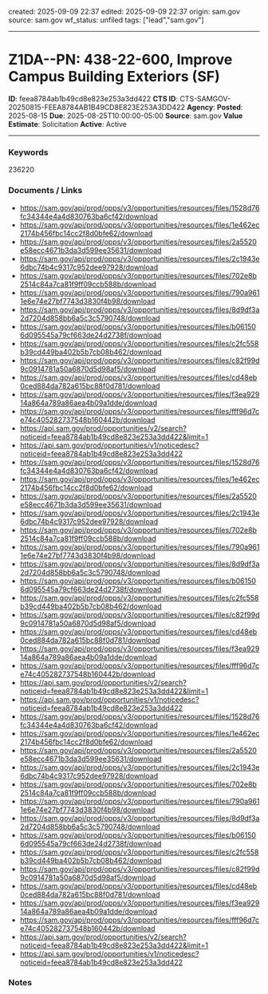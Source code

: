 created: 2025-09-09 22:37
edited: 2025-09-09 22:37
origin: sam.gov
source: sam.gov
wf_status: unfiled
tags: ["lead","sam.gov"]

---

# Z1DA--PN: 438-22-600, Improve Campus Building Exteriors (SF)

**ID**: feea8784ab1b49cd8e823e253a3dd422
**CTS ID**: CTS-SAMGOV-20250815-FEEA8784AB1B49CD8E823E253A3DD422
**Agency**: 
**Posted**: 2025-08-15
**Due**: 2025-08-25T10:00:00-05:00
**Source**: sam.gov
**Value Estimate**: Solicitation
**Active**: Active

---

### Keywords
236220

### Documents / Links
- <https://sam.gov/api/prod/opps/v3/opportunities/resources/files/1528d76fc34344e4a4d830763ba6cf42/download>
- <https://sam.gov/api/prod/opps/v3/opportunities/resources/files/1e462ec2174b456fbc14cc2f8d0bfe62/download>
- <https://sam.gov/api/prod/opps/v3/opportunities/resources/files/2a5520e58ecc4671b3da3d599ee35631/download>
- <https://sam.gov/api/prod/opps/v3/opportunities/resources/files/2c1943e6dbc74b4c9317c952dee97928/download>
- <https://sam.gov/api/prod/opps/v3/opportunities/resources/files/702e8b2514c84a7ca81f9ff09ccb588b/download>
- <https://sam.gov/api/prod/opps/v3/opportunities/resources/files/790a9611e6e74e27bf7743d3830f4b98/download>
- <https://sam.gov/api/prod/opps/v3/opportunities/resources/files/8d9df3a2d7204d858bb6a5c3c5790748/download>
- <https://sam.gov/api/prod/opps/v3/opportunities/resources/files/b061506d095545a79cf663de24d2738f/download>
- <https://sam.gov/api/prod/opps/v3/opportunities/resources/files/c2fc558b39cd449ba402b5b7cb08b462/download>
- <https://sam.gov/api/prod/opps/v3/opportunities/resources/files/c82f99d9c0914781a50a6870d5d98af5/download>
- <https://sam.gov/api/prod/opps/v3/opportunities/resources/files/cd48eb0ced884da782a615bc88f0d781/download>
- <https://sam.gov/api/prod/opps/v3/opportunities/resources/files/f3ea92914a864a789a86aea4b09a1dde/download>
- <https://sam.gov/api/prod/opps/v3/opportunities/resources/files/fff96d7ce74c405282737548b160442b/download>
- <https://api.sam.gov/prod/opportunities/v2/search?noticeid=feea8784ab1b49cd8e823e253a3dd422&limit=1>
- <https://api.sam.gov/prod/opportunities/v1/noticedesc?noticeid=feea8784ab1b49cd8e823e253a3dd422>
- <https://sam.gov/api/prod/opps/v3/opportunities/resources/files/1528d76fc34344e4a4d830763ba6cf42/download>
- <https://sam.gov/api/prod/opps/v3/opportunities/resources/files/1e462ec2174b456fbc14cc2f8d0bfe62/download>
- <https://sam.gov/api/prod/opps/v3/opportunities/resources/files/2a5520e58ecc4671b3da3d599ee35631/download>
- <https://sam.gov/api/prod/opps/v3/opportunities/resources/files/2c1943e6dbc74b4c9317c952dee97928/download>
- <https://sam.gov/api/prod/opps/v3/opportunities/resources/files/702e8b2514c84a7ca81f9ff09ccb588b/download>
- <https://sam.gov/api/prod/opps/v3/opportunities/resources/files/790a9611e6e74e27bf7743d3830f4b98/download>
- <https://sam.gov/api/prod/opps/v3/opportunities/resources/files/8d9df3a2d7204d858bb6a5c3c5790748/download>
- <https://sam.gov/api/prod/opps/v3/opportunities/resources/files/b061506d095545a79cf663de24d2738f/download>
- <https://sam.gov/api/prod/opps/v3/opportunities/resources/files/c2fc558b39cd449ba402b5b7cb08b462/download>
- <https://sam.gov/api/prod/opps/v3/opportunities/resources/files/c82f99d9c0914781a50a6870d5d98af5/download>
- <https://sam.gov/api/prod/opps/v3/opportunities/resources/files/cd48eb0ced884da782a615bc88f0d781/download>
- <https://sam.gov/api/prod/opps/v3/opportunities/resources/files/f3ea92914a864a789a86aea4b09a1dde/download>
- <https://sam.gov/api/prod/opps/v3/opportunities/resources/files/fff96d7ce74c405282737548b160442b/download>
- <https://api.sam.gov/prod/opportunities/v2/search?noticeid=feea8784ab1b49cd8e823e253a3dd422&limit=1>
- <https://api.sam.gov/prod/opportunities/v1/noticedesc?noticeid=feea8784ab1b49cd8e823e253a3dd422>
- <https://sam.gov/api/prod/opps/v3/opportunities/resources/files/1528d76fc34344e4a4d830763ba6cf42/download>
- <https://sam.gov/api/prod/opps/v3/opportunities/resources/files/1e462ec2174b456fbc14cc2f8d0bfe62/download>
- <https://sam.gov/api/prod/opps/v3/opportunities/resources/files/2a5520e58ecc4671b3da3d599ee35631/download>
- <https://sam.gov/api/prod/opps/v3/opportunities/resources/files/2c1943e6dbc74b4c9317c952dee97928/download>
- <https://sam.gov/api/prod/opps/v3/opportunities/resources/files/702e8b2514c84a7ca81f9ff09ccb588b/download>
- <https://sam.gov/api/prod/opps/v3/opportunities/resources/files/790a9611e6e74e27bf7743d3830f4b98/download>
- <https://sam.gov/api/prod/opps/v3/opportunities/resources/files/8d9df3a2d7204d858bb6a5c3c5790748/download>
- <https://sam.gov/api/prod/opps/v3/opportunities/resources/files/b061506d095545a79cf663de24d2738f/download>
- <https://sam.gov/api/prod/opps/v3/opportunities/resources/files/c2fc558b39cd449ba402b5b7cb08b462/download>
- <https://sam.gov/api/prod/opps/v3/opportunities/resources/files/c82f99d9c0914781a50a6870d5d98af5/download>
- <https://sam.gov/api/prod/opps/v3/opportunities/resources/files/cd48eb0ced884da782a615bc88f0d781/download>
- <https://sam.gov/api/prod/opps/v3/opportunities/resources/files/f3ea92914a864a789a86aea4b09a1dde/download>
- <https://sam.gov/api/prod/opps/v3/opportunities/resources/files/fff96d7ce74c405282737548b160442b/download>
- <https://api.sam.gov/prod/opportunities/v2/search?noticeid=feea8784ab1b49cd8e823e253a3dd422&limit=1>
- <https://api.sam.gov/prod/opportunities/v1/noticedesc?noticeid=feea8784ab1b49cd8e823e253a3dd422>

### Notes

